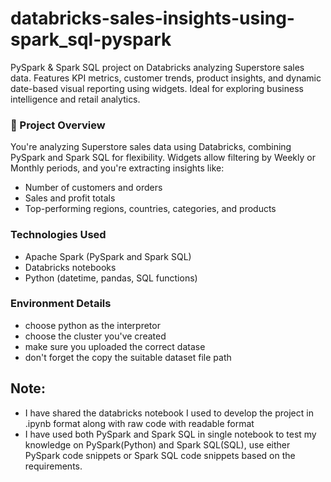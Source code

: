# databricks-sales-insights-using-spark_sql-pyspark
PySpark &amp; Spark SQL project on Databricks analyzing Superstore sales data. Features KPI metrics, customer trends, product insights, and dynamic date-based visual reporting using widgets. Ideal for exploring business intelligence and retail analytics.

### 🧠 Project Overview
You're analyzing Superstore sales data using Databricks, combining PySpark and Spark SQL for flexibility. Widgets allow filtering by Weekly or Monthly periods, and you're extracting insights like:

- Number of customers and orders
- Sales and profit totals
- Top-performing regions, countries, categories, and products

### Technologies Used
- Apache Spark (PySpark and Spark SQL)
- Databricks notebooks
- Python (datetime, pandas, SQL functions)

### Environment Details
- choose python as the interpretor
- choose the cluster you've created
- make sure you uploaded the correct datase
- don't forget the copy the suitable dataset file path

## Note:
- I have shared the databricks notebook I used to develop the project in .ipynb format along with raw code with readable format
- I have used both PySpark and Spark SQL in single notebook to test my knowledge on PySpark(Python) and Spark SQL(SQL), use either PySpark code snippets or Spark SQL code snippets based on the requirements.
